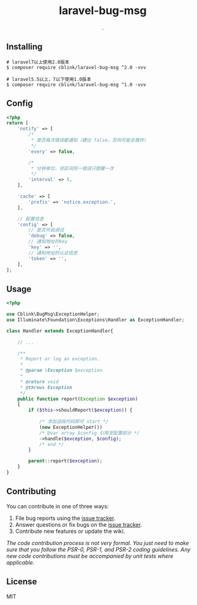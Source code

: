 <h1 align="center"> laravel-bug-msg </h1>

<p align="center"> .</p>


## Installing

```shell
# laravel7以上使用2.0版本
$ composer require cblink/laravel-bug-msg ^2.0 -vvv

# laravel5.5以上，7以下使用1.0版本
$ composer require cblink/laravel-bug-msg ^1.0 -vvv
```

## Config

```php
<?php
return [
    'notify' => [
        /*
         * 是否每次错误都通知（建议 false，否则可能会轰炸）
         */
        'every' => false,

        /*
         * 分钟单位，该区间同一错误只提醒一次
         */
        'interval' => 5,
    ],

    'cache' => [
        'prefix' => 'notice.exception.',
    ],

    // 配置信息
    'config' => [
        // 是否开启调试
        'debug' => false,
        // 通知地址的key
        'key' => '',
        // 通知地址的认证信息
        'token' => '',
    ],
];
```

## Usage

```php
<?php

use Cblink\BugMsg\ExceptionHelper;
use Illuminate\Foundation\Exceptions\Handler as ExceptionHandler;

class Handler extends ExceptionHandler{
    
    // ...

    /**
     * Report or log an exception.
     *
     * @param \Exception $exception
     *
     * @return void
     * @throws Exception
     */
    public function report(Exception $exception)
    {
        if ($this->shouldReport($exception)) {
       
            /* 添加这段代码即可 start */
            (new ExceptionHelper())
            /* @var array $config 引用至配置部分 */
            ->handle($exception, $config);
            /* end */
        }

        parent::report($exception);
    }
}
```


## Contributing

You can contribute in one of three ways:

1. File bug reports using the [issue tracker](https://github.com/cblink/laravel-bug-msg/issues).
2. Answer questions or fix bugs on the [issue tracker](https://github.com/cblink/laravel-bug-msg/issues).
3. Contribute new features or update the wiki.

_The code contribution process is not very formal. You just need to make sure that you follow the PSR-0, PSR-1, and PSR-2 coding guidelines. Any new code contributions must be accompanied by unit tests where applicable._

## License

MIT
